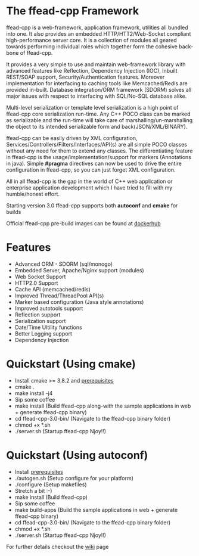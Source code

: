 # The ffead-cpp Framework

ffead-cpp is a web-framework, application framework, utilities all bundled into one. 
It also provides an embedded HTTP/HTT2/Web-Socket compliant high-performance server core. 
It is a collection of modules all geared towards performing individual roles which together form the cohesive back-bone of ffead-cpp.

It provides a very simple to use and maintain web-framework library with advanced features like Reflection, Dependency Injection (IOC),
Inbuilt REST/SOAP support, Security/Authentication features. Moreover implementation for interfacing to caching tools like 
Memcached/Redis are provided in-built. 
Database integration/ORM framework (SDORM) solves all major issues with respect to interfacing with SQL/No-SQL database alike.

Multi-level serialization or template level serialization is a high point of ffead-cpp core serialization run-time. Any C++ POCO class
can be marked as serializable and the run-time will take care of marshalling/un-marshalling the object to its intended serializable form
and back(JSON/XML/BINARY).

ffead-cpp can be easily driven by XML configuration, Services/Controllers/Filters/Interfaces/API(s) are all simple POCO classes without
any need for them to extend any classes. 
The differentiating feature in ffead-cpp is the usage/implementation/support for markers (Annotations in java). Simple **#pragma**
directives can now be used to drive the entire configuration in ffead-cpp, so you can just forget XML configuration.

All in all ffead-cpp is the gap in the world of C++ web application or enterprise application development which I have tried to fill
with my humble/honest effort.

Starting version 3.0 ffead-cpp supports both **autoconf** and **cmake** for builds

Official ffead-cpp pre-build images can be found at [dockerhub](https://cloud.docker.com/repository/docker/sumeetchhetri/ffead-cpp-3.0/tags)


Features
==========
- Advanced ORM - SDORM (sql/monogo)
- Embedded Server, Apache/Nginx support (modules)
- Web Socket Support
- HTTP2.0 Support
- Cache API (memcached/redis)
- Improved Thread/ThreadPool API(s)
- Marker based configuration (Java style annotations)
- Improved autotools support
- Reflection support
- Serialization support
- Date/Time Ultility functions
- Better Logging support
- Dependency Injection

Quickstart (Using cmake)
===========
- Install cmake >= 3.8.2 and [prerequisites](https://github.com/sumeetchhetri/ffead-cpp/wiki/Prerequisites)
- cmake .
- make install -j4
- Sip some coffee
- make install (Build ffead-cpp along-with the sample applications in web + generate ffead-cpp binary)
- cd ffead-cpp-3.0-bin/ (Navigate to the ffead-cpp binary folder)
- chmod +x *.sh
- ./server.sh (Startup ffead-cpp Njoy!!)

Quickstart (Using autoconf)
===========
- Install [prerequisites](https://github.com/sumeetchhetri/ffead-cpp/wiki/Prerequisites)
- ./autogen.sh (Setup configure for your platform)
- ./configure (Setup makefiles)
- Stretch a bit :-)
- make install (Build ffead-cpp)
- Sip some coffee
- make build-apps (Build the sample applications in web + generate ffead-cpp binary)
- cd ffead-cpp-3.0-bin/ (Navigate to the ffead-cpp binary folder)
- chmod +x *.sh
- ./server.sh (Startup ffead-cpp Njoy!!)

For further details checkout the [wiki](https://github.com/sumeetchhetri/ffead-cpp/wiki) page

